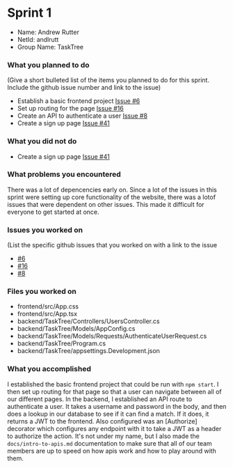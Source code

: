 # Sprint 1

* Name: Andrew Rutter
* NetId: andlrutt
* Group Name: TaskTree
 
### What you planned to do
(Give a short bulleted list of the items you planned to do for this sprint. Include the github issue number and link to the issue)
* Establish a basic frontend project [Issue #6](https://github.com/scrumzone/tasktree/issues/6)
* Set up routing for the page [Issue #16](https://github.com/scrumzone/tasktree/issues/16)
* Create an API to authenticate a user [Issue #8](https://github.com/scrumzone/tasktree/issues/8)
* Create a sign up page [Issue #41](https://github.com/scrumzone/tasktree/issues/41)

### What you did not do
* Create a sign up page [Issue #41](https://github.com/scrumzone/tasktree/issues/41)

### What problems you encountered
There was a lot of depencencies early on. Since a lot of the issues in this sprint were setting up core functionality of the website, there
was a lotof issues that were dependent on other issues. This made it difficult for everyone to get started at once.

### Issues you worked on
(List the specific github issues that you worked on with a link to the issue
* [#6](https://github.com/scrumzone/tasktree/issues/6)
* [#16](https://github.com/scrumzone/tasktree/issues/16)
* [#8](https://github.com/scrumzone/tasktree/issues/8)

### Files you worked on
* frontend/src/App.css
* frontend/src/App.tsx
* backend/TaskTree/Controllers/UsersController.cs
* backend/TaskTree/Models/AppConfig.cs
* backend/TaskTree/Models/Requests/AuthenticateUserRequest.cs
* backend/TaskTree/Program.cs
* backend/TaskTree/appsettings.Development.json

### What you accomplished
I established the basic frontend project that could be run with `npm start`. I then set up routing for that page so that a user can navigate between all of our different pages.
In the backend, I established an API route to authenticate a user. It takes a username and password in the body, and then does a lookup in our database to see if it
can find a match. If it does, it returns a JWT to the frontend. Also configured was an [Authorize] decorator which configures any endpoint with it to take a JWT as a
header to authorize the action.
It's not under my name, but I also made the `docs/intro-to-apis.md` documentation to make sure that all of our team members are up to speed on how apis work
and how to play around with them.

